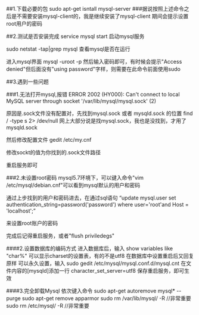 ##1.下载必要的包
sudo apt-get isntall mysql-server 
###据说按照上述命令之后是不需要安装mysql-client的，我是继续安装了mysql-client
期间会提示设置root用户的密码

##2.测试是否安装完成
service mysql start 启动mysql服务

sudo netstat -tap|grep mysql 查看mysql是否在运行

进入mysql界面
mysql -uroot -p
然后输入密码即可，有时候会提示"Access denied"但后面没有"using password"字样，则需要在此命令前面使用sudo


##3.遇到一些问题

###1.无法打开mysql,报错
ERROR 2002 (HY000): Can't connect to local MySQL server through socket  '/var/lib/mysql/mysql.sock' (2)

原因是.sock文件没有配置对，先找到mysql.sock 或者 mysqld.sock 的位置
find / -type s 2> /dev/null
网上大部分说是找mysql.sock，我也是没找到，才用了mysqld.sock

然后修改配置文件
gedit /etc/my.cnf

修改sockt的值为你找到的.sock文件路径

重启服务即可

###2.未设置root密码
mysql5.7环境下，可以键入命令"vim /etc/mysql/debian.cnf"可以看到mysql默认的用户和密码

通过上步找到的用户和密码进去，在通过sql语句
“update mysql.user set authentication_string=password('password') where user='root'and Host = 'localhost';”

来设置root账户的密码

完成后记得重启服务，或者"flush priviledegs"

####2.设置数据库的编码方式
进入数据库后，输入
show variables like "char%"
可以显示charset的设置表，有的不是utf8
在数据库中设置重启后又回复原样
可以永久设置，输入
sudo gedit /etc/mysql/mysql.conf.d/mysql.cnt
在文件内容的[mysqld]添加一行
character_set_server=utf8
保存重启服务，即可生效

####3.完全卸载Mysql
依次键入命令
sudo apt-get autoremove mysql* --purge
sudo apt-get remove apparmor 
sudo rm /var/lib/mysql/ -R  //非常重要
sudo rm /etc/mysql/ -R   //非常重要




